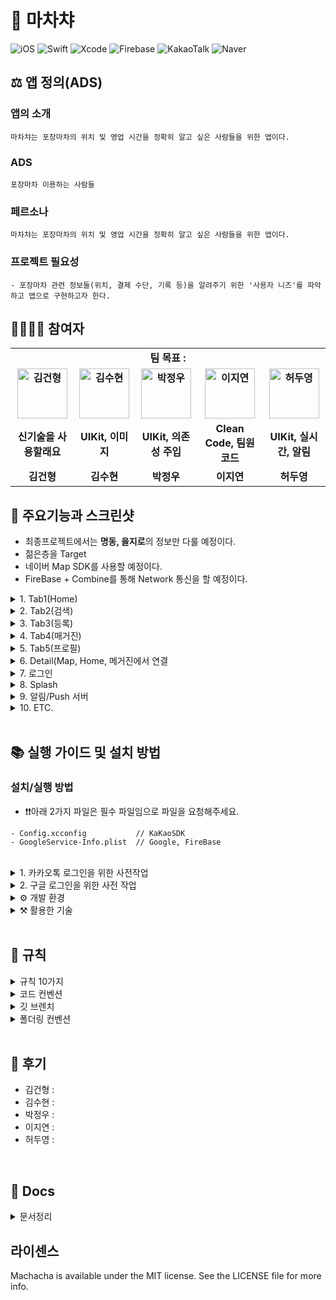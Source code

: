 # 🍢 마차챠
![iOS](https://img.shields.io/badge/iOS-000000?style=for-the-badge&logo=ios&logoColor=white)
![Swift](https://img.shields.io/badge/SwiftUI-0052CC?style=for-the-badge&logo=swift&logoColor=white)
![Xcode](https://img.shields.io/badge/Xcode-007ACC?style=for-the-badge&logo=Xcode&logoColor=white)
![Firebase](https://img.shields.io/badge/Firebase-039BE5?style=for-the-badge&logo=Firebase&logoColor=white)
![KakaoTalk](https://img.shields.io/badge/kakaotalk-ffcd00.svg?style=for-the-badge&logo=kakaotalk&logoColor=000000)
![Naver](https://img.shields.io/badge/Naver-00C300?style=for-the-badge&logo=naver&logoColor=white)

## ⚖️ 앱 정의(ADS)
### 앱의 소개

```
마차챠는 포장마차의 위치 및 영업 시간을 정확히 알고 싶은 사람들을 위한 앱이다.
```
### **ADS**

```
포장마차 이용하는 사람들
```

### **페르소나**

```
마차챠는 포장마차의 위치 및 영업 시간을 정확히 알고 싶은 사람들을 위한 앱이다.
```

### **프로젝트 필요성**

```
- 포장마차 관련 정보들(위치, 결제 수단, 기록 등)을 알려주기 위한 '사용자 니즈'를 파악하고 앱으로 구현하고자 한다.
```

## 👨‍👩‍👧‍👦 참여자
<div align="center">
  <table style="font-weight : bold">
      <tr align="center">
          <td colspan="5"> 팀 목표 : </td>
      </tr>
      <tr>
          <td align="center">
              <a href="https://github.com/GeonHyeongKim">                 
                  <img alt="김건형" src="https://avatars.githubusercontent.com/GeonHyeongKim" width="80" />            
              </a>
          </td>
          <td align="center">
              <a href="https://github.com/suekim999">                 
                  <img alt="김수현" src="https://avatars.githubusercontent.com/suekim999" width="80" />            
              </a>
          </td>
          <td align="center">
              <a href="https://github.com/jwoo820">                 
                  <img alt="박정우" src="https://avatars.githubusercontent.com/jwoo820" width="80" />            
              </a>
          </td>
          <td align="center">
              <a href="https://github.com/jeoneeee">                 
                  <img alt="이지연" src="https://avatars.githubusercontent.com/jeoneeee" width="80" />            
              </a>
          </td>
          <td align="center">
              <a href="https://github.com/Heodoo">                 
                  <img alt="허두영" src="https://avatars.githubusercontent.com/Heodoo" width="80" />            
              </a>
          </td>
      </tr>
      <tr>
          <td align="center">신기술을 사용할래요</td>
          <td align="center">UIKit, 이미지 </td>
          <td align="center">UIKit, 의존성 주입</td>
          <td align="center">Clean Code, 팀원 코드</td>
          <td align="center">UIKit, 실시간, 알림</td>
      </tr>
      <tr>
          <td align="center">김건형</td>
          <td align="center">김수현</td>
          <td align="center">박정우</td>
          <td align="center">이지연</td>
          <td align="center">허두영</td>
      </tr>
  </table>
</div>

## 📱 주요기능과 스크린샷

- 최종프로젝트에서는 **명동, 을지로**의 정보만 다룰 예정이다.
- 젊은층을 Target
- 네이버 Map SDK를 사용할 예정이다.
- FireBase + Combine를 통해 Network 통신을 할 예정이다.

<details>
<summary>1. Tab1(Home)</summary>
<div markdown="1">
  
```
- 추천 (지역기반 - 사용자 필터 평점, 추천알고리즘 구현)
- 마차챠가 추천하는 (계절, 시즌)
- ’마챠킹’님을 위한 (2번째 Tab 검색어 기준)
- 2000원으로 갈수 있는곳
- 지역 (최근에 등록된 포장마차가 1건있다. 확인해주세요)
```
  
</div>
</details>
<details>
<summary>2. Tab2(검색)</summary>
<div markdown="2">
    
```
- '음식 이름(메뉴)'를 검색
- Map 에서 포장마차의 pin(marker)로 알려주기
- Map 필터 기능(거리순, 리뷰순, 평점순)
- Marker를 Click하면, Modal을 통한 Detail 가게 정보
- 길찾기 기능
- 로드뷰 (포장마차를 찾기 위해서)
- 현위치에서 재검색
- 서비스 불가 지역 표시하기
- 현재위치 표시/돌아가기
- 음성으로 찾기
- 즐겨찾기
- Custom Marker를 제공(붕어빵, 고구마 등)
- 이미지 클러스터링
- 키워드로 분류하여 보기 (전체, 붕어빵, 고구마, 떡볶이, 닭꼬치, 타코야끼, 호떡, 핫도그, 계란빵, 옥수수, 오뎅, 와플, 토스트, 땅콩빵, 닭강정, 기타, 호두/땅콩, 마시멜로우 … 등)
```
  
</div>
</details>
<details>
<summary>3. Tab3(등록)</summary>
<div markdown="3">
    
```
- progress bar(1→2→3→4) 제공
- 포장마차 등록 → 위치(map으로 pin을 꽃아서)를 찾기 → 상세정보(출몰시기, 메뉴, 의자 유무, 결제 수단, 영업시간…등) → 등록 완료!
- OpenCV 메뉴판을 찍으면 메뉴를 OCR (지뢰)
- 소리(진동)
```
  
</div>
</details>
<details>
<summary>4. Tab4(매거진)</summary>
<div markdown="4">
    
```
- 10,000원으로 길을 추천 (길찾기 기능) - 운영자가 직접 추천
- 빵동여지도 참고!(표현되어야하는것들: 이미지들, title, Description, 좌표들(루트보기), 좋아요, 핫키워드(재방문을 멈출수 없는, 만원으로 즐기는)
- 쇼츠로도 표현하면 좋을듯
- 가게 정보를 영상으로
```
  
</div>
</details>
<details>
<summary>5. Tab5(프로필)</summary>
<div markdown="5">
    
```
- 즐겨찾기
- 리뷰관리
- 등록한곳
- 프로필수정(닉네임, 비밀번호)
- 로그아웃/회원탈퇴    - 개인정보 방침 & 라이센스 & 사용한 오픈소스
- 가봤어요
- 공지사항
- 문의하기
- 알림
- FaceID
- 언어설정(다국어)
- 다크모드
- 보안쪽 정보
```
  
</div>
</details>
<details>
<summary>6. Detail(Map, Home, 메거진에서 연결</summary>
<div markdown="6">
    
```
- 사진 (5개 중 여러개, 더보기를 통해)
- 정보 (가게이름, 주소, 좌표, 가봤어요, 자기가 찜한곳, 출몰날짜, map, 결제 수단, 메뉴, 리뷰갯수, 좋아요, 의자여부,  등)
- 신고기능 : 3번 (가봤어요, 룰을 정하자) → 정보 수정 요청, 사라진 곳을 신고, 사장님쫌…, 중복
- 리뷰 목록(1~2개, 더보기 제공) → 담당자 판단
```
  
</div>
</details>
<details>
<summary>7. 로그인</summary>
<div markdown="7">
    
```
- 네이버, 구글, 카카오 + 틱톡, 애플
```
  
</div>
</details>
<details>
<summary>8. Splash</summary>
<div markdown="8">
    
```
- Lottie
```
  
</div>
</details>
<details>
<summary>9. 알림/Push 서버</summary>
<div markdown="9">
    
```
- 전체나 알림 → 개발자 계정
- Push 서버(node.js)가 필요하다.
- 내가 즐겨찾기한 가게가 사라질때 알림(살려야합니다. 인증)
```
  
</div>
</details><details>
<summary>10. ETC.</summary>
<div markdown="10">
    
```
- 스케레톤뷰
- 모든 기기 대응(frame)
- infinite scroll (paging)
- refresh
- 다크고려
```
  
</div>
</details>
<br>

## 📚 실행 가이드 및 설치 방법
### 설치/실행 방법
* ❗️❗️아래 2가지 파일은 필수 파일임으로 파일을 요청해주세요.
```
- Config.xcconfig           // KaKaoSDK 
- GoogleService-Info.plist  // Google, FireBase
```

<br>
<details>
<summary>1. 카카오톡 로그인을 위한 사전작업</summary>
<div markdown="1">

- **config** 파일을 **Tteokbokking** 폴더에 추가한다.
    - config.xcconfig 파일 안에는 KAKAO_NAVTIVE_APP_KEY // 네이티브 앱 키가 들어있다.
    
<br>
    
- **info** 파일에 **Information Property List**에 하단의 내용들이 잘 들어가 있는지 확인
    - LSApplicationQueriesSchemes 에 item 0, item1에 각각 kakaokompassauth, kakaolink 넣기
    - KAKAO_NAVTIVE_APP_KEY에 ${KAKAO_NAVTIVE_APP_KEY}를 넣기
    - App Transport Security Settings에 Allow Arbitrary Loads 가 NO라고 되어있는지 확인
    <img src="https://user-images.githubusercontent.com/105197393/208856526-a1bd28d3-799f-45be-816c-5ac217448187.png">

<br>

- <img src = "https://user-images.githubusercontent.com/105197393/208857521-1d9f5cce-64c6-4903-953e-0da5e36efb5a.png" width="20"> **Tteokbokking**
    - PROJECT의 Info
        - Configurations의 각각 Debug, Release 안에 있는 2개의 파일 모두 Config로 설정
            <img src = "https://user-images.githubusercontent.com/105197393/208858999-fdd802ae-944d-4a31-bb27-fc8e3b422575.png">
        
    - TARGETS의 Info
        - URL Types을 펼쳐 URL Schemes에 kakao{KAKAO_NAVTIVE_APP_KEY} 가 들어있는지 확인
        <img src = "https://user-images.githubusercontent.com/105197393/208859404-ce950c84-3293-487f-a64d-8bdca02be8bc.png">
<br> 

</div>
</details>

<details>
<summary>2. 구글 로그인을 위한 사전 작업</summary>
<div markdown="1">

- **GoogleService-Info.plist**를 프로젝트에 추가
    <img src = "https://user-images.githubusercontent.com/105197393/208861493-7931c43a-da9e-4410-83db-78eb3c3d24dd.png">
    - plist 추가 후 REVERSED_CLIENT_ID의 값을 복사
<br>

- <img src = "https://user-images.githubusercontent.com/105197393/208857521-1d9f5cce-64c6-4903-953e-0da5e36efb5a.png" width="20"> **Tteokbokking**
    - TARGETS의 Info
        - URL Types를 펼쳐 URL Schemes에 **REVERSED_CLIENT_ID**이 들어 있는지 확인
</div>
</details>

<details>
<summary>⚙️ 개발 환경</summary>
<div markdown="1">

- iOS 16.0 이상
- iPhone 14 Pro에서 최적화됨
- 가로모드 미지원, 다크모드 미지원

</div>
</details>

<details>
<summary>⚒️ 활용한 기술</summary>
<div markdown="1">

- JSON/ mocki.io // Mock API 제작 서비스
- FireStore
- FireBaseAuth
- GoogleSignIn
- KakaoOpenSDK
- MapKit
- FCM / APNs

</div>
</details>
<br>

## 🤝 규칙
<details>
<summary>규칙 10가지</summary>
<div markdown="1">

```
1. 존중, 배려(존대), 재미
2. 9-6시 개발하고 야근 지양하기
3. 매일 데일리 스크럼 진행 (am 10:00 ~ am 10:15 15분간)
    ◦ 특강이 있을 경우, 끝난 다음 정각부터 시작
    ◦ 보이스 및 화상 의무
    ◦ 요일마다 돌아가면서 진행하기
4. PR은 'pm 5:00'과 'am 2:00'에 각자 올리기
    ◦ Reviewer는 팀원 전부(GeonHyeongKim, suekim999, jwoo820, jeoneeee, Heodoo)
    ◦ Merge는 2번째 사람이 Merge 해주기
5. 개발도 중요하지만, 기록도 생각하기
    ◦ Project 카반보드 활용 
7. '아!’ & ‘어?’ 참아보기
8. 막힐때, @맨션을 걸어서 Pair 코딩하기
9. 세미나(발표) - 자유주제(요청)
    ◦ 목(pm 10시)
    ◦ 5~10분 (max 15분)
10. 실제로 오프라인으로 같이 개발하기
```

</div>
</details>

<details>
<summary>코드 컨벤션</summary>
<div markdown="1">

- feat/이슈번호-큰기능명/세부기능명
```
- [Feat] 새로운 기능 구현
- [Chore] 코드 수정, 내부 파일 수정, 주석
- [Add] Feat 이외의 부수적인 코드 추가, 라이브러리 추가, 새로운 파일 생성 시, 에셋 추가
- [Fix] 버그, 오류 해결
- [Del] 쓸모없는 코드 삭제
- [Move] 파일 이름/위치 변경
```

</div>
</details>

<details>
<summary>깃 브렌치</summary>
<div markdown="2">

- feat/이슈번호-큰기능명/세부기능명
```
예시)
feat/13-tab1/map
feat/13-tab1/search
feat/26-tab2/recipe
```

</div>
</details>

<details>
<summary>폴더링 컨벤션</summary>
<div markdown="3">

```
📦 Machacha
| 
+ 🗂 Configuration
|         
+------🗂 Constants   // 기기의 제약사항: width, height를 struct로 관리
│         
+------🗂 Extensions  // extension 모음
│         
+------🗂 Fonts       // 폰트 모음: 무료 폰트인 Pretendard 사용
|
+------🗂 Modifiers   // modifier 모음
│         
+ 🗂 Sources
|
+------🗂 Models      // Json을 받기 위한 Hashable, Codable, Identifiable 프로토콜을 체택한 struct 관리
│         
+------🗂 Network     // ObservableObject을 체택하여 네트워크 관리
|
+------🗂 Views       // 여러 View를 모음
        |
        +------🗂 Welcome       // SignIn / SignUp
        |
        +------🗂 Splash        // Splash View
        │         
        +------🗂 Home          // Tab 1
        |
        +------🗂 Search        // Tab 2
        |
        +------🗂 Register(+)   // Tab 3
        │         
        +------🗂 Bookmark      // Tab 4
        |
        +------🗂 Profile       // Tab 5
        |
        +------🗂 Detail        // Tab 1, 2, 4 -> 가게 상세 View
        │         
        +------🗂 Map           // MapView
        |
        +------🗂 ETC.          // 여분의 View: CustomTabView, TextButtonClearButton 등
```
</div>
</details>
<br>

## 👣 후기
- 김건형 : 
- 김수현 : 
- 박정우 : 
- 이지연 : 
- 허두영 : 
<br>

## 📄 Docs
<details>
<summary> 문서정리 </summary>
<div markdown="1">

https://github.com/APPSCHOOL1-REPO/finalproject-machacha/tree/main/docs

</div>
</details>


## 라이센스
Machacha is available under the MIT license. See the LICENSE file for more info.
